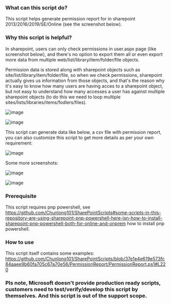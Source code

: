 ### What can this script do? 

This script helps generate permission report for in sharepoint 2013/2016/2019/SE/Online (see the screenshot below). 

### Why this script is helpful? 

In sharepoint, users can only check permissions in user.aspx page (like screenshot below), and there's no option to export them all or even export more data from multiple web/list/library/item/folder/file objects. 

Permission data is stored along with sharepoint objects such as site/list/library/item/folder/file, so when we check permissions, sharepoint actually gives us information from those objects, and that's the reason why it's easy to know how many users are having acces to a sharepoint object, but not easy to understand how many accesses a user has against multiple sharepoint objects (to do this we need to loop multiple sites/lists/libraries/items/fodlers/files). 

![image](https://user-images.githubusercontent.com/9314578/169375648-26088d49-3868-465a-bee0-084dc1de8be0.png)

![image](https://user-images.githubusercontent.com/9314578/169375785-e2bf22c0-65e8-4d8c-a22f-b5f64b3e5f3c.png)

This script can generate data like below, a csv file with permission report, you can also customize this script to get more details as per your own requirement: 

![image](https://user-images.githubusercontent.com/9314578/169374805-2aa79e7c-3f30-4c78-a57b-913dc2480d49.png)

Some more screenshots: 

![image](https://user-images.githubusercontent.com/9314578/169374580-d078f050-0821-4170-949e-a19f6cba053d.png)

![image](https://user-images.githubusercontent.com/9314578/169375115-30729fae-d99e-49be-a611-265d73f069e2.png)

### Prerequisite 

This script requires pnp powershell, see https://github.com/Chunlong101/SharePointScripts#some-scripts-in-this-repository-are-using-sharepoint-pnp-powershell-here-isn-how-to-install-sharepoint-pnp-powershell-both-for-online-and-onprem how to install pnp powershell. 

### How to use 

This script itself contains some examples: https://github.com/Chunlong101/SharePointScripts/blob/37e1e4e619e573fc84aaee9b60fa705c67a70e56/PermissionReport/PermissionReport.ps1#L220

### Pls note, Microsoft doesn't provide production ready scripts, customers need to test/verify/develop this script by themselves. And this script is out of the support scope.
